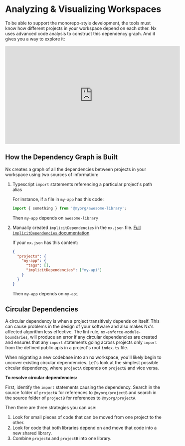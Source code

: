# Analyzing & Visualizing Workspaces

To be able to support the monorepo-style development, the tools must know how different projects in your workspace depend on each other. Nx uses advanced code analysis to construct this dependency graph. And it gives you a way to explore it:

<iframe width="560" height="315" src="https://www.youtube.com/embed/cMZ-ReC-jWU" frameborder="0" allow="accelerometer; autoplay; encrypted-media; gyroscope; picture-in-picture" allowfullscreen></iframe>

## How the Dependency Graph is Built

Nx creates a graph of all the dependencies between projects in your workspace using two sources of information:

1. Typescript `import` statements referencing a particular project's path alias

   For instance, if a file in `my-app` has this code:

   ```typescript
   import { something } from '@myorg/awesome-library';
   ```

   Then `my-app` depends on `awesome-library`

2. Manually created `implicitDependencies` in the `nx.json` file. [Full `implicitDependencies` documentation](/{{framework}}/core-concepts/configuration#implicit-dependencies)

   If your `nx.json` has this content:

   ```json
   {
     "projects": {
       "my-app": {
         "tags": [],
         "implicitDependencies": ["my-api"]
       }
     }
   }
   ```

   Then `my-app` depends on `my-api`

## Circular Dependencies

A circular dependency is when a project transitively depends on itself. This can cause problems in the design of your software and also makes Nx's affected algorithm less effective. The lint rule, `nx-enforce-module-boundaries`, will produce an error if any circular dependencies are created and ensures that any `import` statements going across projects only `import` from the defined public apis in a project's root `index.ts` file.

When migrating a new codebase into an nx workspace, you'll likely begin to uncover existing circular dependencies. Let's look at the simplest possible circular dependency, where `projectA` depends on `projectB` and vice versa.

**To resolve circular dependencies:**

First, identify the `import` statements causing the dependency. Search in the source folder of `projectA` for references to `@myorg/projectB` and search in the source folder of `projectB` for references to `@myorg/projectA`.

Then there are three strategies you can use:

1. Look for small pieces of code that can be moved from one project to the other.
2. Look for code that both libraries depend on and move that code into a new shared library.
3. Combine `projectA` and `projectB` into one library.
